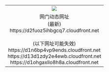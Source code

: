﻿<table>
  <tr></tr>
  <tr><td colspan=2 align=center><img src="https://d2fuoz5ihbgcq7.cloudfront.net/Up/oGate.jpg" /></td></tr>
  <tr><td colspan=2 align=center>网门动态网址<br/>(最新)
<br>https://d2fuoz5ihbgcq7.cloudfront.net
<br/><br/>(以下网址可能失效)
<br>https://d1n6bp4vp9ends.cloudfront.net
<br>https://d13d1zdy2e4ewb.cloudfront.net
<br>https://d1ohgaxllo8h8a.cloudfront.net
    </td>
  </tr>
</table>
